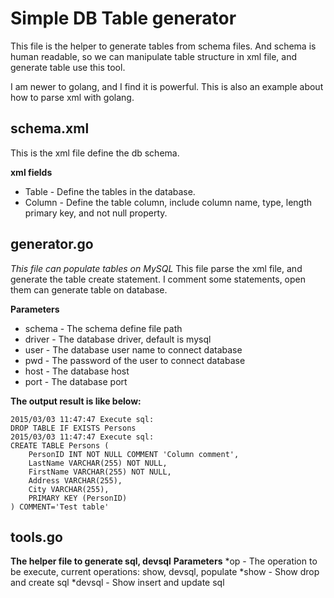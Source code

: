 # Simple DB Table generator

This file is the helper to generate tables from schema files.
And schema is human readable, so we can manipulate table structure in xml file, and generate table use this tool.

I am newer to golang, and I find it is powerful.
This is also an example about how to parse xml with golang.

## schema.xml
This is the xml file define the db schema.

**xml fields**
* Table - Define the tables in the database.
* Column - Define the table column, include column name, type, length primary key, and not null property.

## generator.go
*This file can populate tables on MySQL*
This file parse the xml file, and generate the table create statement.
I comment some statements, open them can generate table on database.

**Parameters**
* schema - The schema define file path
* driver - The database driver, default is mysql
* user - The database user name to connect database
* pwd - The password of the user to connect database
* host - The database host
* port - The database port

**The output result is like below:**
```
2015/03/03 11:47:47 Execute sql:
DROP TABLE IF EXISTS Persons
2015/03/03 11:47:47 Execute sql:
CREATE TABLE Persons (
    PersonID INT NOT NULL COMMENT 'Column comment',
    LastName VARCHAR(255) NOT NULL,
    FirstName VARCHAR(255) NOT NULL,
    Address VARCHAR(255),
    City VARCHAR(255),
    PRIMARY KEY (PersonID)
) COMMENT='Test table'
```

## tools.go
**The helper file to generate sql, devsql**
**Parameters**
*op - The operation to be execute, current operations: show, devsql, populate
	*show - Show drop and create sql
	*devsql - Show insert and update sql